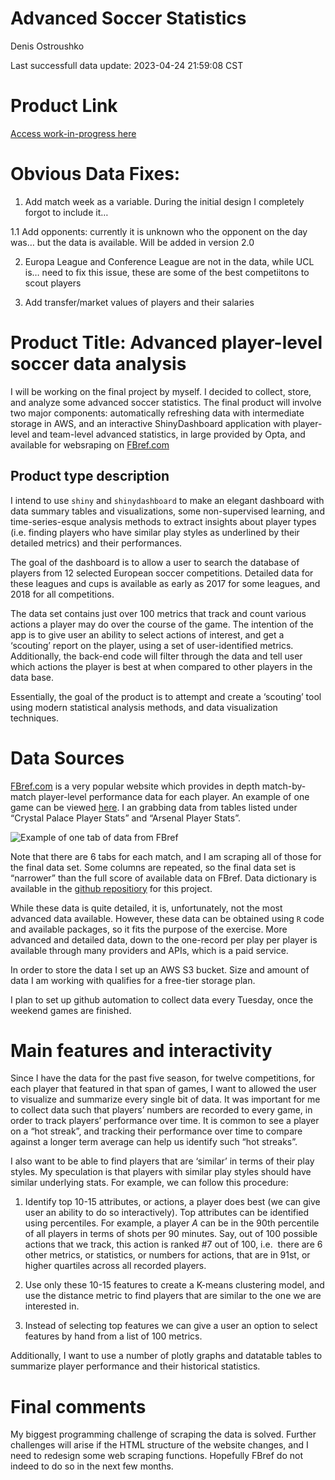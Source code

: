 Advanced Soccer Statistics
================
Denis Ostroushko

<!-- gfm -->

Last successfull data update: 2023-04-24 21:59:08 CST

# Product Link

[Access work-in-progress
here](https://kexite.shinyapps.io/soccer_dashboard/)

# Obvious Data Fixes:

1.  Add match week as a variable. During the initial design I completely
    forgot to include it…

1.1 Add opponents: currently it is unknown who the opponent on the day
was… but the data is available. Will be added in version 2.0

2.  Europa League and Conference League are not in the data, while UCL
    is… need to fix this issue, these are some of the best competiitons
    to scout players

3.  Add transfer/market values of players and their salaries

# Product Title: Advanced player-level soccer data analysis

I will be working on the final project by myself. I decided to collect,
store, and analyze some advanced soccer statistics. The final product
will involve two major components: automatically refreshing data with
intermediate storage in AWS, and an interactive ShinyDashboard
application with player-level and team-level advanced statistics, in
large provided by Opta, and available for websraping on
[FBref.com](https://fbref.com/en/)

## Product type description

I intend to use `shiny` and `shinydashboard` to make an elegant
dashboard with data summary tables and visualizations, some
non-supervised learning, and time-series-esque analysis methods to
extract insights about player types (i.e. finding players who have
similar play styles as underlined by their detailed metrics) and their
performances.

The goal of the dashboard is to allow a user to search the database of
players from 12 selected European soccer competitions. Detailed data for
these leagues and cups is available as early as 2017 for some leagues,
and 2018 for all competitions.

The data set contains just over 100 metrics that track and count various
actions a player may do over the course of the game. The intention of
the app is to give user an ability to select actions of interest, and
get a ‘scouting’ report on the player, using a set of user-identified
metrics. Additionally, the back-end code will filter through the data
and tell user which actions the player is best at when compared to other
players in the data base.

Essentially, the goal of the product is to attempt and create a
‘scouting’ tool using modern statistical analysis methods, and data
visualization techniques.

# Data Sources

[FBref.com](https://fbref.com/en/) is a very popular website which
provides in depth match-by-match player-level performance data for each
player. An example of one game can be viewed
[here](https://fbref.com/en/matches/e62f6e78/Crystal-Palace-Arsenal-August-5-2022-Premier-League).
I an grabbing data from tables listed under “Crystal Palace Player
Stats” and “Arsenal Player Stats”.

![Example of one tab of data from
FBref](/Users/denisostroushko/Desktop/R/GitRepos/soccer_dashboard/Data%20sample.png)

Note that there are 6 tabs for each match, and I am scraping all of
those for the final data set. Some columns are repeated, so the final
data set is “narrower” than the full score of available data on FBref.
Data dictionary is available in the [github
repositiory](https://github.com/denisostroushko1/soccer_dashboard/blob/main/FBref%20Advanced%20Soccer%20Data%20Disctionary.csv)
for this project.

While these data is quite detailed, it is, unfortunately, not the most
advanced data available. However, these data can be obtained using `R`
code and available packages, so it fits the purpose of the exercise.
More advanced and detailed data, down to the one-record per play per
player is available through many providers and APIs, which is a paid
service.

In order to store the data I set up an AWS S3 bucket. Size and amount of
data I am working with qualifies for a free-tier storage plan.

I plan to set up github automation to collect data every Tuesday, once
the weekend games are finished.

# Main features and interactivity

Since I have the data for the past five season, for twelve competitions,
for each player that featured in that span of games, I want to allowed
the user to visualize and summarize every single bit of data. It was
important for me to collect data such that players’ numbers are recorded
to every game, in order to track players’ performance over time. It is
common to see a player on a “hot streak”, and tracking their performance
over time to compare against a longer term average can help us identify
such “hot streaks”.

I also want to be able to find players that are ‘similar’ in terms of
their play styles. My speculation is that players with similar play
styles should have similar underlying stats. For example, we can follow
this procedure:

1.  Identify top 10-15 attributes, or actions, a player does best (we
    can give user an ability to do so interactively). Top attributes can
    be identified using percentiles. For example, a player $A$ can be in
    the 90th percentile of all players in terms of shots per 90 minutes.
    Say, out of 100 possible actions that we track, this action is
    ranked \#7 out of 100, i.e.  there are 6 other metrics, or
    statistics, or numbers for actions, that are in 91st, or higher
    quartiles across all recorded players.

2.  Use only these 10-15 features to create a K-means clustering model,
    and use the distance metric to find players that are similar to the
    one we are interested in.

3.  Instead of selecting top features we can give a user an option to
    select features by hand from a list of 100 metrics.

Additionally, I want to use a number of plotly graphs and datatable
tables to summarize player performance and their historical statistics.

# Final comments

My biggest programming challenge of scraping the data is solved. Further
challenges will arise if the HTML structure of the website changes, and
I need to redesign some web scraping functions. Hopefully FBref do not
indeed to do so in the next few months.
